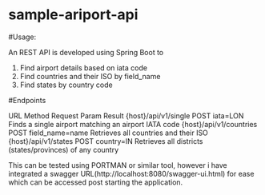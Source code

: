 # sample-ariport-api
#Usage:

An REST API is developed using Spring Boot to 
1) Find airport details based on iata code 
2) Find countries and their ISO by field_name
3) Find states by country code

#Endpoints

URL							Method		Request Param 		Result
{host}/api/v1/single		POST		iata=LON			Finds a single airport matching an airport IATA code
{host}/api/v1/countries		POST		field_name=name		Retrieves all countries and their ISO
{host}/api/v1/states		POST		country=IN			Retrieves all districts (states/provinces) of any country


This can be tested using PORTMAN or similar tool, however i have integrated a swagger URL(http://localhost:8080/swagger-ui.html) for ease which can be accessed post starting the application.
